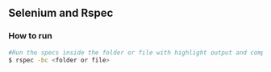## Selenium and Rspec

### How to run

```bash
#Run the specs inside the folder or file with highlight output and complete stack trace
$ rspec -bc <folder or file>
```
